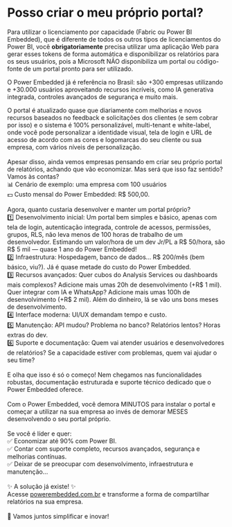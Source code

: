 # Posso criar o meu próprio portal?

Para utilizar o licenciamento por capacidade (Fabric ou Power BI Embedded), que é diferente de todos os outros tipos de licenciamentos do Power BI, você **obrigatoriamente** precisa utilizar uma aplicação Web para gerar esses tokens de forma automática e disponibilizar os relatórios para os seus usuários, pois a Microsoft NÃO disponibiliza um portal ou código-fonte de um portal pronto para ser utilizado.

O Power Embedded já é referência no Brasil: são +300 empresas utilizando e +30.000 usuários aproveitando recursos incríveis, como IA generativa integrada, controles avançados de segurança e muito mais.

O portal é atualizado quase que diariamente com melhorias e novos recursos baseados no feedback e solicitações dos clientes (e sem cobrar por isso) e o sistema é 100% personalizável, multi-tenant e white-label, onde você pode personalizar a identidade visual, tela de login e URL de acesso de acordo com as cores e logomarcas do seu cliente ou sua empresa, com vários níveis de personalização.\
\
Apesar disso, ainda vemos empresas pensando em criar seu próprio portal de relatórios, achando que vão economizar. Mas será que isso faz sentido? Vamos às contas?\
📊 Cenário de exemplo: uma empresa com 100 usuários\
💵 Custo mensal do Power Embedded: R$ 500,00.\
\
Agora, quanto custaria desenvolver e manter um portal próprio?\
1️⃣ Desenvolvimento inicial: Um portal bem simples e básico, apenas com tela de login, autenticação integrada, controle de acessos, permissões, grupos, RLS, não leva menos de 100 horas de trabalho de um desenvolvedor. Estimando um valor/hora de um dev Jr/PL a R$ 50/hora, são R$ 5 mil — quase 1 ano do Power Embedded!\
2️⃣ Infraestrutura: Hospedagem, banco de dados… R$ 200/mês (bem básico, viu?). Já é quase metade do custo do Power Embedded.\
3️⃣ Recursos avançados: Quer cubos do Analysis Services ou dashboards mais complexos? Adicione mais umas 20h de desenvolvimento (+R$ 1 mil). Quer integrar com IA e WhatsApp? Adicione mais umas 100h de desenvolvimento (+R$ 2 mil). Além do dinheiro, lá se vão uns bons meses de desenvolvimento.\
4️⃣ Interface moderna: UI/UX demandam tempo e custo.\
5️⃣ Manutenção: API mudou? Problema no banco? Relatórios lentos? Horas extras do dev.\
6️⃣ Suporte e documentação: Quem vai atender usuários e desenvolvedores de relatórios? Se a capacidade estiver com problemas, quem vai ajudar o seu time?\
\
E olha que isso é só o começo! Nem chegamos nas funcionalidades robustas, documentação estruturada e suporte técnico dedicado que o Power Embedded oferece.\
\
Com o Power Embedded, você demora MINUTOS para instalar o portal e começar a utilizar na sua empresa ao invés de demorar MESES desenvolvendo o seu portal próprio.\
\
Se você é líder e quer:\
✅ Economizar até 90% com Power BI.\
✅ Contar com suporte completo, recursos avançados, segurança e melhorias contínuas.\
✅ Deixar de se preocupar com desenvolvimento, infraestrutura e manutenção...\
\
✨ A solução já existe! ✨\
Acesse [powerembedded.com.br](http://powerembedded.com.br/) e transforme a forma de compartilhar relatórios na sua empresa.\
\
🚀 Vamos juntos simplificar e inovar!
